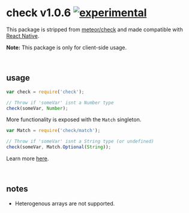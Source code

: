 
# check v1.0.6 [![experimental](http://badges.github.io/stability-badges/dist/experimental.svg)](http://github.com/badges/stability-badges)

This package is stripped from [meteor/check](https://atmospherejs.com/meteor/check) and made compatible with [React Native](https://github.com/facebook/react-native).

**Note:** This package is only for client-side usage.

&nbsp;

## usage

```js
var check = require('check');

// Throw if 'someVar' isnt a Number type
check(someVar, Number);
```

More functionality is exposed with the `Match` singleton.

```js
var Match = require('check/match');

// Throw if 'someVar' isnt a String type (or undefined)
check(someVar, Match.Optional(String));
```

Learn more [here](https://atmospherejs.com/meteor/check).

&nbsp;

## notes

- Heterogenous arrays are not supported.
